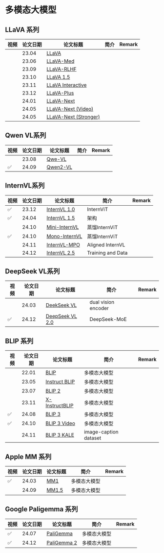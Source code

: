 # 多模态大模型

## LLaVA 系列

| 视频 | 论文日期 | 论文标题      | 简介              | Remark |
|------|----------|---------------|-------------------|--------|
|      | 23.04    | [LLaVA](https://arxiv.org/abs/2304.08485)  |          |        |
|      | 23.06     | [LLaVA-Med](https://arxiv.org/abs/2306.00890)  |         |        |
|      | 23.09     | [LLaVA-RLHF](https://llava-rlhf.github.io/)  |         |        |
|      | 23.10    | [LLaVA 1.5](https://arxiv.org/abs/2310.03744)  |          |        |
|      | 23.11    | [LLaVA Interactive](https://arxiv.org/abs/2311.00571)  |          |        |
|      | 23.12    | [LLaVA-Plus](https://arxiv.org/abs/2311.05437)  |          |        |
|      | 24.01    | [LLaVA-Next](https://llava-vl.github.io/blog/2024-01-30-llava-next/)  |          |        |
|      | 24.05    | [LLaVA-Next (Video)](https://llava-vl.github.io/blog/2024-04-30-llava-next-video/)  |          |        |
|      | 24.05    | [LLaVA-Next (Stronger)](https://llava-vl.github.io/blog/2024-05-10-llava-next-stronger-llms/)  |          |        |

## Qwen VL系列

| 视频 | 论文日期 | 论文标题      | 简介              | Remark |
|------|----------|---------------|-------------------|--------|
|      | 23.08    | [Qwe-VL](http://arxiv.org/abs/2308.12966)  |         |        |
|  ✅  | 24.09     | [Qwen2-VL](http://arxiv.org/abs/2409.12191)  |         |        |

## InternVL系列

| 视频 | 论文日期 | 论文标题      | 简介              | Remark |
|------|----------|---------------|-------------------|--------|
| ✅   | 23.12    | [InternVL 1.0](http://arxiv.org/abs/2312.05542)  | InternViT         |        |
|   ✅    | 24.04    | [InternVL 1.5](http://arxiv.org/abs/2404.00227)  | 架构              |        |
|      | 24.10    | [Mini-InternVL](http://arxiv.org/abs/2410.16261) | 蒸馏InternViT     |        |
|   ✅   | 24.10    | [Mono-InternVL](http://arxiv.org/abs/2410.08202) | 蒸馏InternViT     |        |
|      | 24.11    | [InternVL-MPO](https://arxiv.org/abs/2411.10442)  | Aligned InternVL |        |
|      | 24.12    | [InternVL 2.5](http://arxiv.org/abs/2412.05271)  | Training and Data |        |

## DeepSeek VL系列

| 视频 | 论文日期 | 论文标题      | 简介              | Remark |
|------|----------|---------------|-------------------|--------|
|      | 24.03    | [DeekSeek VL](http://arxiv.org/abs/2403.05525)  | dual vision encoder         |        |
|  ✅  | 24.12     | [DeepSeek VL 2.0](http://arxiv.org/abs/2412.10302)  | DeepSeek-MoE             |        |

## BLIP 系列

| 视频 | 论文日期 | 论文标题      | 简介              | Remark |
|------|----------|---------------|-------------------|--------|
|      | 22.01    | [BLIP](https://arxiv.org/abs/2201.12086)  | 多模态大模型         |        |
|      | 23.05    | [Instruct BLIP](https://arxiv.org/abs/2305.06500)  | 多模态大模型         |        |
|      | 23.07    | [BLIP 2](https://proceedings.mlr.press/v202/li23q.html)  | 多模态大模型         |   |
|      | 23.11    | [X-InstructBLIP](http://arxiv.org/abs/2311.18799)  | 多模态大模型         |   |
| ✅   | 24.08    | [BLIP 3](http://arxiv.org/abs/2408.08872)  | 多模态大模型         |        |
| ✅   | 24.10    | [BLIP 3 Video](http://arxiv.org/abs/2410.16267)  | 多模态大模型         |        |
|    | 24.11    | [BLIP 3 KALE](http://arxiv.org/abs/2411.07461)  | image-caption dataset         |        |

## Apple MM 系列

| 视频 | 论文日期 | 论文标题      | 简介              | Remark |
|------|----------|---------------|-------------------|--------|
| ✅   | 24.03    | [MM1](http://arxiv.org/abs/2403.09611)  | 多模态大模型         |        |
|    | 24.09    | [MM1.5](http://arxiv.org/abs/2409.20566)  | 多模态大模型         |        |

## Google Paligemma 系列

| 视频 | 论文日期 | 论文标题      | 简介              | Remark |
|------|----------|---------------|-------------------|--------|
| ✅   | 24.07    | [PaliGemma](http://arxiv.org/abs/2407.07726)  | 多模态大模型         |        |
| ✅   | 24.12    | [PaliGemma 2](http://arxiv.org/abs/2412.03555)  | 多模态大模型         |        |

